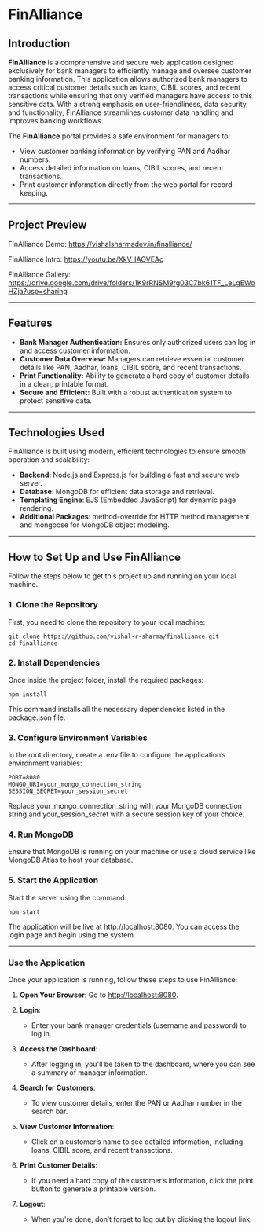 # **FinAlliance**

## **Introduction**

**FinAlliance** is a comprehensive and secure web application designed exclusively for bank managers to efficiently manage and oversee customer banking information. This application allows authorized bank managers to access critical customer details such as loans, CIBIL scores, and recent transactions while ensuring that only verified managers have access to this sensitive data. With a strong emphasis on user-friendliness, data security, and functionality, FinAlliance streamlines customer data handling and improves banking workflows.

The **FinAlliance** portal provides a safe environment for managers to:

- View customer banking information by verifying PAN and Aadhar numbers.
- Access detailed information on loans, CIBIL scores, and recent transactions.
- Print customer information directly from the web portal for record-keeping.

---
## **Project Preview**

FinAlliance Demo: https://vishalsharmadev.in/finalliance/

FinAlliance Intro: https://youtu.be/XkV_IAOVEAc

FinAlliance Gallery: https://drive.google.com/drive/folders/1K9rRNSM9rg03C7bk61TF_LeLgEWoHZja?usp=sharing

---

## **Features**

- **Bank Manager Authentication:** Ensures only authorized users can log in and access customer information.
- **Customer Data Overview:** Managers can retrieve essential customer details like PAN, Aadhar, loans, CIBIL score, and recent transactions.
- **Print Functionality:** Ability to generate a hard copy of customer details in a clean, printable format.
- **Secure and Efficient:** Built with a robust authentication system to protect sensitive data.

---

## **Technologies Used**

FinAlliance is built using modern, efficient technologies to ensure smooth operation and scalability:

- **Backend**: Node.js and Express.js for building a fast and secure web server.
- **Database**: MongoDB for efficient data storage and retrieval.
- **Templating Engine**: EJS (Embedded JavaScript) for dynamic page rendering.
- **Additional Packages**: method-override for HTTP method management and mongoose for MongoDB object modeling.

---

## **How to Set Up and Use FinAlliance**

Follow the steps below to get this project up and running on your local machine.

### **1. Clone the Repository**

First, you need to clone the repository to your local machine:

```blash
git clone https://github.com/vishal-r-sharma/finalliance.git
cd finalliance
```

### **2. Install Dependencies**

Once inside the project folder, install the required packages:

```blash
npm install
```
This command installs all the necessary dependencies listed in the package.json file.

### **3. Configure Environment Variables**

In the root directory, create a .env file to configure the application’s environment variables:

```plaintext
PORT=8080
MONGO_URI=your_mongo_connection_string
SESSION_SECRET=your_session_secret
```
Replace your_mongo_connection_string with your MongoDB connection string and your_session_secret with a secure session key of your choice.

### **4. Run MongoDB**

Ensure that MongoDB is running on your machine or use a cloud service like MongoDB Atlas to host your database.

### **5. Start the Application**

Start the server using the command:

```blash
npm start
```
The application will be live at http://localhost:8080. You can access the login page and begin using the system.

---

### **Use the Application**

Once your application is running, follow these steps to use FinAlliance:

1. **Open Your Browser**: Go to [http://localhost:8080](http://localhost:8080).

2. **Login**: 
   - Enter your bank manager credentials (username and password) to log in.

3. **Access the Dashboard**: 
   - After logging in, you'll be taken to the dashboard, where you can see a summary of manager information.

4. **Search for Customers**: 
   - To view customer details, enter the PAN or Aadhar number in the search bar.

5. **View Customer Information**: 
   - Click on a customer’s name to see detailed information, including loans, CIBIL score, and recent transactions.

6. **Print Customer Details**: 
   - If you need a hard copy of the customer’s information, click the print button to generate a printable version.

7. **Logout**: 
   - When you're done, don’t forget to log out by clicking the logout link.

